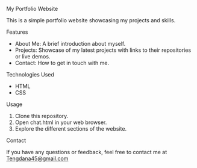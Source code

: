 My Portfolio Website

This is a simple portfolio website showcasing my projects and skills.

Features

- About Me: A brief introduction about myself.
- Projects: Showcase of my latest projects with links to their repositories or live demos.
- Contact: How to get in touch with me.

Technologies Used

- HTML
- CSS

Usage

1. Clone this repository.
2. Open chat.html in your web browser.
3. Explore the different sections of the website.

Contact

If you have any questions or feedback, feel free to contact me at Tengdana45@gmail.com
